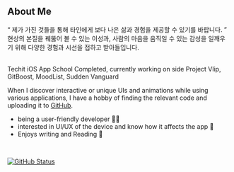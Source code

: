 ## About Me
“ 제가 가진 것들을 통해 타인에게 보다 나은 삶과 경험을 제공할 수 있기를 바랍니다. ” <br>
현상의 본질을 꿰뚫어 볼 수 있는 이성과, 사람의 마음을 움직일 수 있는 감성을 일깨우기 위해 다양한 경험과 시선을 접하고 받아들입니다. <br><br>

Techit iOS App School Completed, currently working on side Project Vlip, GitBoost, MoodList, Sudden Vanguard

When I discover interactive or unique UIs and animations while using various applications, I have a hobby of finding the relevant code and uploading it to [GitHub](https://github.com/ha-nabi/Components).

- being a user-friendly developer 😶‍🌫️
- interested in UI/UX of the device and know how it affects the app 📱
- Enjoys writing and Reading 📝

<br>

<a href="https://github.com/ha-nabi"><img alt="GitHub Status" src="https://github-readme-stats.vercel.app/api?username=ha-nabi&hide=contribs&show_icons=true&theme=github_dark&include_all_commits=true&count_private=true"/>
